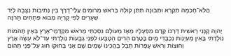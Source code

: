 הֲלֹא־חָכְמָה תִקְרָא 
וּתְבוּנָה תִּתֵּן קוֹלָהּ בְּרֹאשׁ מְרוֹמִים עֲלֵי־דָרֶךְ 
בֵּין נְתִיבוֹת נִצָּבָה לְיַד שְׁעָרִים לְפִי קָרְיָה 
מְבוֹא פְתָחִים תָּרֹנָּה

יְהוָה קָנָנִי רֵאשִׁית דַּרְכּוֹ 
קֶדֶם מִפְעָלָיו מֵאָז 
מֵעוֹלָם נִסַּכְתִּי 
מֵרֹאשׁ מִקַּדְמֵי־אָרֶץ 
בְּאֵין תְּהֹמוֹת נוֹלָדְתִּי 
בְּאֵין מַעְיָנוֹת נִכְבַּדֵּי מָיִם 
בְּטֶרֶם הָרִים הָטְבָּעוּ 
לִפְנֵי גְבָעוֹת נוֹלָדְתִּי 
עַד־לֹא עָשָׂה אֶרֶץ וְחוּצוֹת 
וְרֹאשׁ עָפְרוֹת תֵּבֵל 
בַּהֲכִינוֹ שָׁמַיִם שָׁם אָנִי 
בְּחוּקוֹ חוּג עַל־פְּנֵי תְהוֹם 